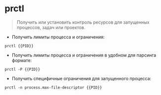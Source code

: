# prctl

> Получить или установить контроль ресурсов для запущенных процессов,
> задач или проектов.

- Получить лимиты процесса и ограничения:

`prctl {{PID}}`

- Получить лимиты процесса и ограничения в удобном для парсинга формате:

`prctl -P {{PID}}`

- Получить специфичные ограничения для запущенного процесса:

`prctl -n process.max-file-descriptor {{PID}}`
